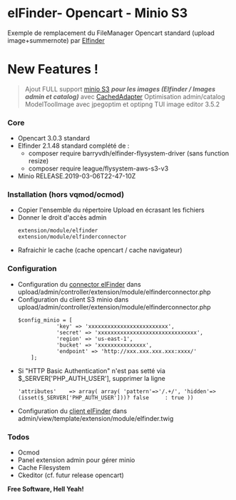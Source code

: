 # elFinder- Opencart - Minio S3 

Exemple de remplacement du FileManager Opencart standard (upload image+summernote) par [Elfinder](https://github.com/Studio-42/elFinder)  

# New Features !

> Ajout FULL support [minio S3](https://www.minio.io/) ***pour les images (Elfinder / Images admin et catalog)*** avec [CachedAdapter](https://github.com/thephpleague/flysystem-cached-adapter)
> Optimisation admin/catalog ModelToolImage avec jpegoptim et optipng
> TUI image editor 3.5.2

### Core

* Opencart 3.0.3 standard 
* Elfinder 2.1.48 standard complété de :
  * composer require barryvdh/elfinder-flysystem-driver (sans function resize)
  * composer require league/flysystem-aws-s3-v3
* Minio RELEASE.2019-03-06T22-47-10Z 

### Installation (hors vqmod/ocmod)

* Copier l'ensemble du répertoire Upload en écrasant les fichiers 
* Donner le droit d'accès admin 
    ```
    extension/module/elfinder
    extension/module/elfinderconnector
    ```      
* Rafraichir le cache (cache opencart / cache navigateur)

### Configuration

+ Configuration du [connector elFinder](https://github.com/Studio-42/elFinder/wiki/Connector-configuration-options) dans upload/admin/controller/extension/module/elfinderconnector.php 
+ Configuration du client S3 minio dans upload/admin/controller/extension/module/elfinderconnector.php 
	```
	$config_minio = [
				'key' => 'xxxxxxxxxxxxxxxxxxxxxxxxx',
				'secret' => 'xxxxxxxxxxxxxxxxxxxxxxxxxxxxxxx',
				'region' => 'us-east-1',  
				'bucket' => 'xxxxxxxxxxxxxxx',     					
				'endpoint' => 'http://xxx.xxx.xxx.xxx:xxxx/'	
		];
	```
+ Si "HTTP Basic Authentication" n'est pas setté via $_SERVER['PHP_AUTH_USER'], supprimer la ligne
    ```
    'attributes'	=> array( array( 'pattern'=>'/.+/', 'hidden'=>(isset($_SERVER['PHP_AUTH_USER']))? false     : true ))
    ```
+ Configuration du [client elFinder](https://github.com/Studio-42/elFinder/wiki/Client-configuration-options) dans admin/view/template/extension/module/elfinder.twig 
      
### Todos

 - Ocmod
 - Panel extension admin pour gérer minio
 - Cache Filesystem 
 - Ckeditor (cf. futur release opencart)


**Free Software, Hell Yeah!**
